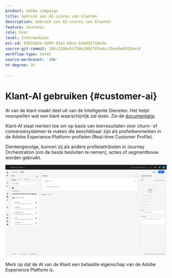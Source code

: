 ```yaml
---
product: adobe campaign
title: Gebruik van AI-scores van klanten
description: Gebruik van AI-scores van klanten
feature: Journeys
role: User
level: Intermediate
exl-id: b507ed24-820f-41e2-b8ce-63e992710e3a
source-git-commit: 185c2296a51f58e2092787edcc35ee9e4242bec8
workflow-type: tm+mt
source-wordcount: '106'
ht-degree: 3%

---
```


# Klant-AI gebruiken {#customer-ai}

AI van de klant maakt deel uit van de Intelligente Diensten. Het helpt voorspellen wat een klant waarschijnlijk zal doen. Zie de [documentatie](https://experienceleague.adobe.com/docs/experience-platform/intelligent-services/customer-ai/overview.html).

Klant-AI staat merken toe om op basis van leerresultaten voor churn- of conversiesystemen te maken die beschikbaar zijn als profielkenmerken in de Adobe Experience Platform-profielen (Real-time Customer Profile).

Dientengevolge, kunnen zij als andere profielattributen in Journey Orchestration (om de beste besluiten te nemen), acties of segmentbouw worden gebruikt.

![](../assets/customer-ai.png)

Merk op dat de AI van de Klant een betaalde eigenschap van de Adobe Experience Platform is.
